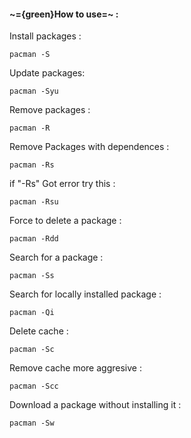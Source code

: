 #### ~={green}How to use=~ :

Install packages : 
```shell
pacman -S 
```

Update packages:
```shell
pacman -Syu
```

Remove packages :
```shell
pacman -R
```

Remove Packages with dependences : 
```shell
pacman -Rs
```

if "-Rs" Got error try this :
```shell
pacman -Rsu
```

Force to delete a package :
```shell
pacman -Rdd
```

Search for a package :
```shell
pacman -Ss
```

Search for locally installed package :
```shell
pacman -Qi
```

Delete cache :
```shell
pacman -Sc
```

Remove cache more aggresive :
```shell
pacman -Scc
```

Download a package without installing it :
```shell
pacman -Sw
```